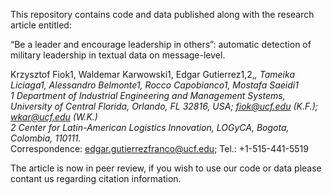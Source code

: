 This repository contains code and data published along with the research article entitled:

“Be a leader and encourage leadership in others”: automatic detection of military leadership in textual data on message-level.

Krzysztof Fiok1, Waldemar Karwowski1, Edgar Gutierrez1,2,*, Tameika Liciaga1, Alessandro Belmonte1, Rocco Capobianco1, Mostafa Saeidi1
<br>1	Department of Industrial Engineering and Management Systems, University of Central Florida, Orlando, FL 32816, USA; fiok@ucf.edu (K.F.); wkar@ucf.edu (W.K.)
<br>2	Center for Latin-American Logistics Innovation, LOGyCA, Bogota, Colombia, 110111.
<br>*	Correspondence: edgar.gutierrezfranco@ucf.edu; Tel.: +1-515-441-5519

The article is now in peer review, if you wish to use our code or data please contant us regarding citation information.
